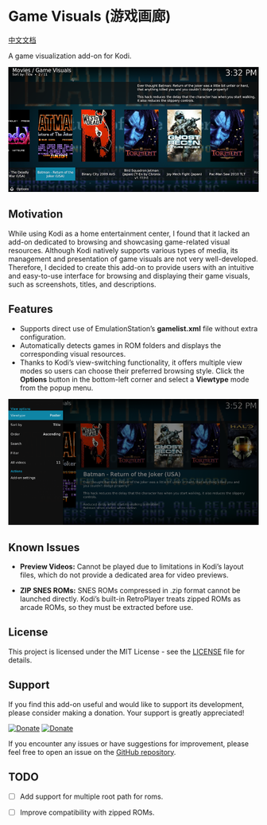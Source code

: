 # Game Visuals (游戏画廊)

[中文文档](docs/README_zh.md)

A game visualization add-on for Kodi.

![](resources/screenshots/list.png)

## Motivation

While using Kodi as a home entertainment center, I found that it lacked an add-on dedicated to browsing and showcasing game-related visual resources. Although Kodi natively supports various types of media, its management and presentation of game visuals are not very well-developed. Therefore, I decided to create this add-on to provide users with an intuitive and easy-to-use interface for browsing and displaying their game visuals, such as screenshots, titles, and descriptions.

## Features

* Supports direct use of EmulationStation’s **gamelist.xml** file without extra configuration.
* Automatically detects games in ROM folders and displays the corresponding visual resources.
* Thanks to Kodi’s view-switching functionality, it offers multiple view modes so users can choose their preferred browsing style. Click the **Options** button in the bottom-left corner and select a **Viewtype** mode from the popup menu.

![](resources/screenshots/view_modes.png)

## Known Issues

- **Preview Videos:** Cannot be played due to limitations in Kodi’s layout files, which do not provide a dedicated area for video previews.

- **ZIP SNES ROMs:** SNES ROMs compressed in .zip format cannot be launched directly. Kodi’s built-in RetroPlayer treats zipped ROMs as arcade ROMs, so they must be extracted before use.

## License

This project is licensed under the MIT License - see the [LICENSE](LICENSE) file for details.

## Support
If you find this add-on useful and would like to support its development, please consider making a donation. Your support is greatly appreciated!

[![Donate](https://img.shields.io/badge/Donate-PayPal-green.svg)](https://www.paypal.me/yunnysunny)
[![Donate](https://img.shields.io/badge/Donate-Alipay-green.svg
)](https://whyun.com/alipay.png)

If you encounter any issues or have suggestions for improvement, please feel free to open an issue on the [GitHub repository](https://github.com/yunnysunny/game-visuals).

## TODO
- [ ] Add support for multiple root path for roms.
- [ ] Improve compatibility with zipped ROMs.

